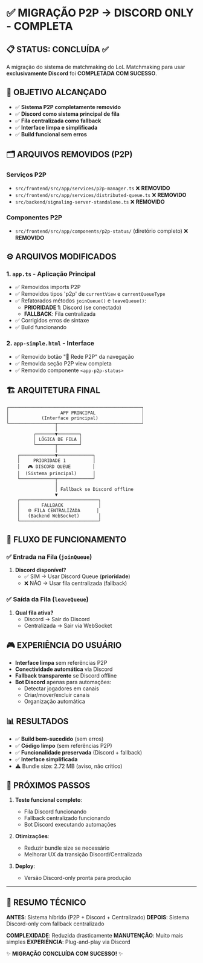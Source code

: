 # ✅ MIGRAÇÃO P2P → DISCORD ONLY - COMPLETA

## 📋 STATUS: CONCLUÍDA ✅

A migração do sistema de matchmaking do LoL Matchmaking para usar **exclusivamente Discord** foi **COMPLETADA COM SUCESSO**.

## 🎯 OBJETIVO ALCANÇADO

- ✅ **Sistema P2P completamente removido**
- ✅ **Discord como sistema principal de fila**
- ✅ **Fila centralizada como fallback**
- ✅ **Interface limpa e simplificada**
- ✅ **Build funcional sem erros**

## 🗂️ ARQUIVOS REMOVIDOS (P2P)

### Serviços P2P
- `src/frontend/src/app/services/p2p-manager.ts` ❌ **REMOVIDO**
- `src/frontend/src/app/services/distributed-queue.ts` ❌ **REMOVIDO**
- `src/backend/signaling-server-standalone.ts` ❌ **REMOVIDO**

### Componentes P2P
- `src/frontend/src/app/components/p2p-status/` (diretório completo) ❌ **REMOVIDO**

## ⚙️ ARQUIVOS MODIFICADOS

### 1. `app.ts` - Aplicação Principal
- ✅ Removidos imports P2P
- ✅ Removidos tipos 'p2p' de `currentView` e `currentQueueType`
- ✅ Refatorados métodos `joinQueue()` e `leaveQueue()`:
  - **PRIORIDADE 1**: Discord (se conectado)
  - **FALLBACK**: Fila centralizada
- ✅ Corrigidos erros de sintaxe
- ✅ Build funcionando

### 2. `app-simple.html` - Interface
- ✅ Removido botão "🔗 Rede P2P" da navegação
- ✅ Removida seção P2P view completa
- ✅ Removido componente `<app-p2p-status>`

## 🏗️ ARQUITETURA FINAL

```
┌─────────────────────────────────────────────────┐
│                   APP PRINCIPAL                 │
│            (Interface principal)                │
└─────────────────┬───────────────────────────────┘
                  │
          ┌───────▼────────┐
          │ LÓGICA DE FILA │
          └───────┬────────┘
                  │
    ┌─────────────▼─────────────┐
    │     PRIORIDADE 1          │
    │   🎮 DISCORD QUEUE        │
    │  (Sistema principal)      │
    └─────────────┬─────────────┘
                  │
                  │ Fallback se Discord offline
                  ▼
    ┌─────────────────────────────┐
    │        FALLBACK             │
    │   🌐 FILA CENTRALIZADA      │
    │   (Backend WebSocket)       │
    └─────────────────────────────┘
```

## 🔧 FLUXO DE FUNCIONAMENTO

### ✅ Entrada na Fila (`joinQueue`)
1. **Discord disponível?** 
   - ✅ SIM → Usar Discord Queue (**prioridade**)
   - ❌ NÃO → Usar fila centralizada (fallback)

### ✅ Saída da Fila (`leaveQueue`)
1. **Qual fila ativa?**
   - Discord → Sair do Discord
   - Centralizada → Sair via WebSocket

## 🎮 EXPERIÊNCIA DO USUÁRIO

- **Interface limpa** sem referências P2P
- **Conectividade automática** via Discord
- **Fallback transparente** se Discord offline
- **Bot Discord** apenas para automações:
  - Detectar jogadores em canais
  - Criar/mover/excluir canais
  - Organização automática

## 📊 RESULTADOS

- ✅ **Build bem-sucedido** (sem erros)
- ✅ **Código limpo** (sem referências P2P)
- ✅ **Funcionalidade preservada** (Discord + fallback)
- ✅ **Interface simplificada** 
- ⚠️ Bundle size: 2.72 MB (aviso, não crítico)

## 🚀 PRÓXIMOS PASSOS

1. **Teste funcional completo**:
   - Fila Discord funcionando
   - Fallback centralizado funcionando
   - Bot Discord executando automações

2. **Otimizações**:
   - Reduzir bundle size se necessário
   - Melhorar UX da transição Discord/Centralizada

3. **Deploy**:
   - Versão Discord-only pronta para produção

---

## 📝 RESUMO TÉCNICO

**ANTES**: Sistema híbrido (P2P + Discord + Centralizado)
**DEPOIS**: Sistema Discord-only com fallback centralizado

**COMPLEXIDADE**: Reduzida drasticamente
**MANUTENÇÃO**: Muito mais simples
**EXPERIÊNCIA**: Plug-and-play via Discord

✨ **MIGRAÇÃO CONCLUÍDA COM SUCESSO!** ✨
